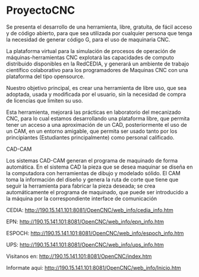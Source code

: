 ProyectoCNC
===========

Se presenta el desarrollo de una herramienta, libre, gratuita, de fácil acceso y de código abierto, para que sea utilizada por cualquier persona que tenga la necesidad de generar código G, para el uso de maquinaria CNC.

La plataforma virtual para la simulación de procesos de operación de máquinas-herramientas CNC explotará las capacidades de computo distribuido disponibles en la RedCEDIA, y generará un ambiente de trabajo científico colaborativo para los programadores de Maquinas CNC con una plataforma del tipo opensource.

Nuestro objetivo principal, es crear una herramienta de libre uso, que sea adoptada, usada y modificada por el usuario, sin la necesidad de compra de licencias que limiten su uso.

Esta herramienta, mejorará las prácticas en laboratorio del mecanizado CNC, para lo cual estamos desarrollando una plataforma libre, que permita tener un acceso a una aproximación de un CAD, posteriormente el uso de un CAM, en un entorno amigable, que permita ser usado tanto por los principiantes (Estudiantes principalmente) como personal calificado.

CAD-CAM 

Los sistemas CAD-CAM generan el programa de maquinado de forma automática. En el sistema CAD la pieza que se desea maquinar se diseña en la computadora con herramientas de dibujo y modelado sólido. El CAM toma la información del diseño y genera la ruta de corte que tiene que seguir la herramienta para fabricar la pieza deseada; se crea automáticamente el programa de maquinado, que puede ser introducido a la máquina por la correspondiente interface de comunicación

CEDIA:
http://190.15.141.101:8081/OpenCNC/web_info/cedia_info.htm

EPN:
http://190.15.141.101:8081/OpenCNC/web_info/epn_info.htm

ESPOCH:
http://190.15.141.101:8081/OpenCNC/web_info/espoch_info.htm

UPS:
http://190.15.141.101:8081/OpenCNC/web_info/ups_info.htm

Visitanos en: 
http://190.15.141.101:8081/OpenCNC/index.htm

Informate aqui: 
http://190.15.141.101:8081/OpenCNC/web_info/Inicio.htm
